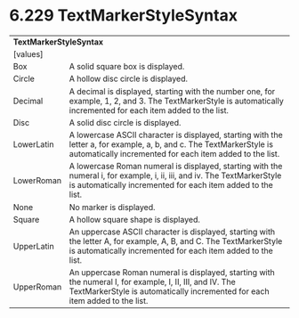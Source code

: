 <html dir="LTR" xmlns:mshelp="http://msdn.microsoft.com/mshelp" xmlns:ddue="http://ddue.schemas.microsoft.com/authoring/2003/5" xmlns:xlink="http://www.w3.org/1999/xlink" xmlns:tool="http://www.microsoft.com/tooltip">

<body>
 <input type="hidden" id="userDataCache" class="userDataStyle">
 <input type="hidden" id="hiddenScrollOffset">
 <img id="dropDownImage" style="display:none; height:0; width:0;" src="../local/drpdown.gif">
 <img id="dropDownHoverImage" style="display:none; height:0; width:0;" src="../local/drpdown_orange.gif">
 <img id="collapseImage" style="display:none; height:0; width:0;" src="../local/collapse.gif">
 <img id="expandImage" style="display:none; height:0; width:0;" src="../local/exp.gif">
 <img id="collapseAllImage" style="display:none; height:0; width:0;" src="../local/collall.gif">
 <img id="expandAllImage" style="display:none; height:0; width:0;" src="../local/expall.gif">
 <img id="copyImage" style="display:none; height:0; width:0;" src="../local/copycode.gif">
 <img id="copyHoverImage" style="display:none; height:0; width:0;" src="../local/copycodeHighlight.gif">
 <div id="header"><h1 class="heading">6.229 TextMarkerStyleSyntax</h1></div>

 <div id="mainSection">
 <div id="mainBody">
 <div id="allHistory" class="saveHistory" onsave="saveAll()" onload="loadAll()"></div>
 <p xmlns:wsd="http://wsdev.schemas.microsoft.com/authoring/2008/2" xmlns:msxsl="urn:schemas-microsoft-com:xslt" xmlns:script="urn:script" xmlns:build="urn:build">
 </p>
 <div id="sectionSection0" class="section" name="collapseableSection">
 <content xmlns="http://ddue.schemas.microsoft.com/authoring/2003/5" xmlns:wsd="http://wsdev.schemas.microsoft.com/authoring/2008/2" xmlns:msxsl="urn:schemas-microsoft-com:xslt" xmlns:script="urn:script" xmlns:build="urn:build">
 </content>
 </div>
 <div id="sectionSection1" class="section" name="collapseableSection">
 <content xmlns="http://ddue.schemas.microsoft.com/authoring/2003/5" xmlns:wsd="http://wsdev.schemas.microsoft.com/authoring/2008/2" xmlns:msxsl="urn:schemas-microsoft-com:xslt" xmlns:script="urn:script" xmlns:build="urn:build">
 <table class="ProtocolAuthoredTable" xmlns="">
 <tr><td colspan="2">
 <b>TextMarkerStyleSyntax</b> </td>
 </tr>
 <tr><td><div class="indent0">[values]</div></td>
 <td></td>
 </tr>
 <tr><td><div class="indent2">Box</div></td>
 <td>A solid square box is displayed.</td>
 </tr>
 <tr><td><div class="indent2">Circle</div></td>
 <td>A hollow disc circle is displayed.</td>
 </tr>
 <tr><td><div class="indent2">Decimal</div></td>
 <td>A decimal is displayed, starting with the number one, for example, 1, 2, and 3. The TextMarkerStyle is automatically incremented for each item added to the list.</td>
 </tr>
 <tr><td><div class="indent2">Disc</div></td>
 <td>A solid disc circle is displayed.</td>
 </tr>
 <tr><td><div class="indent2">LowerLatin</div></td>
 <td>A lowercase ASCII character is displayed, starting with the letter a, for example, a, b, and c. The TextMarkerStyle is automatically incremented for each item added to the list.</td>
 </tr>
 <tr><td><div class="indent2">LowerRoman</div></td>
 <td>A lowercase Roman numeral is displayed, starting with the numeral i, for example, i, ii, iii, and iv. The TextMarkerStyle is automatically incremented for each item added to the list.</td>
 </tr>
 <tr><td><div class="indent2">None</div></td>
 <td>No marker is displayed.</td>
 </tr>
 <tr><td><div class="indent2">Square</div></td>
 <td>A hollow square shape is displayed.</td>
 </tr>
 <tr><td><div class="indent2">UpperLatin</div></td>
 <td>An uppercase ASCII character is displayed, starting with the letter A, for example, A, B, and C. The TextMarkerStyle is automatically incremented for each item added to the list.</td>
 </tr>
 <tr><td><div class="indent2">UpperRoman</div></td>
 <td>An uppercase Roman numeral is displayed, starting with the numeral I, for example, I, II, III, and IV. The TextMarkerStyle is automatically incremented for each item added to the list.</td>
 </tr>
</table>
 </content>
 </div>
 <!--[if gte IE 5]>
 <tool:tip element="languageFilterToolTip" avoidmouse="false"/>
 <![endif]-->
 </div>
 <a name="feedback"></a><span></span>
 </div>
</body></html>
